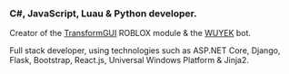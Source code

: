 ### C#, JavaScript, Luau & Python developer.
Creator of the [TransformGUI](https://github.com/itsajhere/TransformGUI) ROBLOX module & the [WUYEK](https://wuyek.xyz) bot.

Full stack developer, using technologies such as ASP.NET Core, Django, Flask, Bootstrap, React.js, Universal Windows Platform & Jinja2.
